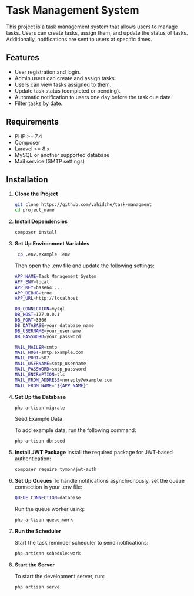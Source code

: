 # Task Management System

This project is a task management system that allows users to manage tasks. Users can create tasks, assign them, and update the status of tasks. Additionally, notifications are sent to users at specific times.

## Features

- User registration and login.
- Admin users can create and assign tasks.
- Users can view tasks assigned to them.
- Update task status (completed or pending).
- Automatic notification to users one day before the task due date.
- Filter tasks by date.

## Requirements

- PHP >= 7.4
- Composer
- Laravel >= 8.x
- MySQL or another supported database
- Mail service (SMTP settings)

## Installation

1. **Clone the Project**

   ```bash
   git clone https://github.com/vahidzhe/task-managment
   cd project_name
2. **Install Dependencies**
    ```bash
    composer install
    ```
3. **Set Up Environment Variables**
   ```bash
    cp .env.example .env
    ```
    Then open the .env file and update the following settings:
    ```bash
    APP_NAME=Task Management System
    APP_ENV=local
    APP_KEY=base64:...
    APP_DEBUG=true
    APP_URL=http://localhost

    DB_CONNECTION=mysql
    DB_HOST=127.0.0.1
    DB_PORT=3306
    DB_DATABASE=your_database_name
    DB_USERNAME=your_username
    DB_PASSWORD=your_password

    MAIL_MAILER=smtp
    MAIL_HOST=smtp.example.com
    MAIL_PORT=587
    MAIL_USERNAME=smtp_username
    MAIL_PASSWORD=smtp_password
    MAIL_ENCRYPTION=tls
    MAIL_FROM_ADDRESS=noreply@example.com
    MAIL_FROM_NAME="${APP_NAME}"
    ```
4. **Set Up the Database**

    ```bash
    php artisan migrate
    ```
    Seed Example Data

    To add example data, run the following command:

    ```bash
    php artisan db:seed
    ```
5. **Install JWT Package**
    Install the required package for JWT-based authentication:
    ```bash
    composer require tymon/jwt-auth
6. **Set Up Queues**
    To handle notifications asynchronously, set the queue connection in your .env file:
    ```bash
    QUEUE_CONNECTION=database
    ```
    Run the queue worker using:
    
    ```bash
    php artisan queue:work
    ```
7. **Run the Scheduler**
   
   Start the task reminder scheduler to send notifications:

   ```bash
   php artisan schedule:work
   ```

8. **Start the Server** 

    To start the development server, run:
    ```bash
    php artisan serve
    ```